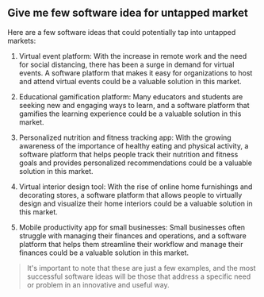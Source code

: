## Give me few software idea for untapped market

Here are a few software ideas that could potentially tap into untapped markets:

1. Virtual event platform: With the increase in remote work and the need for social distancing, there has been a surge in demand for virtual events. A software platform that makes it easy for organizations to host and attend virtual events could be a valuable solution in this market.

2. Educational gamification platform: Many educators and students are seeking new and engaging ways to learn, and a software platform that gamifies the learning experience could be a valuable solution in this market.

3. Personalized nutrition and fitness tracking app: With the growing awareness of the importance of healthy eating and physical activity, a software platform that helps people track their nutrition and fitness goals and provides personalized recommendations could be a valuable solution in this market.

4. Virtual interior design tool: With the rise of online home furnishings and decorating stores, a software platform that allows people to virtually design and visualize their home interiors could be a valuable solution in this market.

5. Mobile productivity app for small businesses: Small businesses often struggle with managing their finances and operations, and a software platform that helps them streamline their workflow and manage their finances could be a valuable solution in this market.

> It's important to note that these are just a few examples, and the most successful software ideas will be those that address a specific need or problem in an innovative and useful way.
